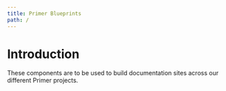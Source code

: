 ```yaml
---
title: Primer Blueprints
path: /
---
```


# Introduction

These components are to be used to build documentation sites across our different Primer projects.
